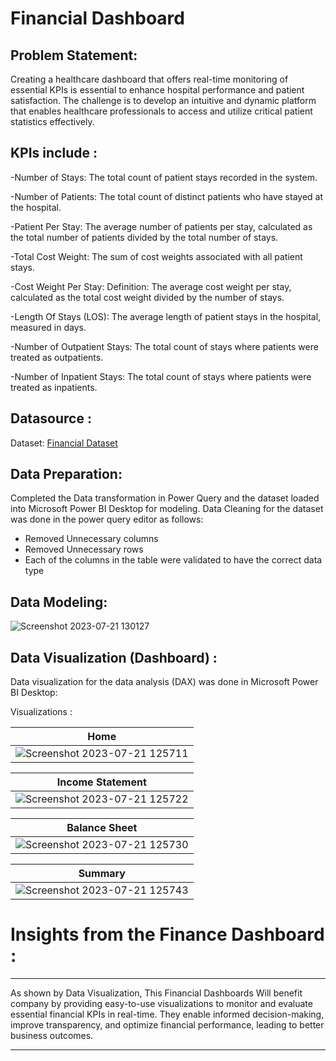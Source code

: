 # Financial Dashboard

## Problem Statement:
Creating a healthcare dashboard that offers real-time monitoring of essential KPIs is essential to enhance hospital performance and patient satisfaction. The challenge is to develop an intuitive and dynamic platform that enables healthcare professionals to access and utilize critical patient statistics effectively.

## KPIs include :
-Number of Stays:
 The total count of patient stays recorded in the system.

-Number of Patients:
The total count of distinct patients who have stayed at the hospital.

-Patient Per Stay:
The average number of patients per stay, calculated as the total number of patients divided by the total number of stays.

-Total Cost Weight:
The sum of cost weights associated with all patient stays.

-Cost Weight Per Stay:
Definition: The average cost weight per stay, calculated as the total cost weight divided by the number of stays.

-Length Of Stays (LOS):
The average length of patient stays in the hospital, measured in days.

-Number of Outpatient Stays:
The total count of stays where patients were treated as outpatients.

-Number of Inpatient Stays:
The total count of stays where patients were treated as inpatients.


## Datasource :
Dataset: [Financial Dataset](https://github.com/kirannavale/Portfolio-Projects/blob/main/Healthcare%20Dashboard/Financial%20Dataset.xlsx)

## Data Preparation:

Completed the Data transformation in Power Query and the dataset loaded into Microsoft Power BI Desktop for modeling.
Data Cleaning for the dataset was done in the power query editor as follows:

- Removed Unnecessary columns
- Removed Unnecessary rows
- Each of the columns in the table were validated to have the correct data type

## Data Modeling:

![Screenshot 2023-07-21 130127](https://github.com/kirannavale/Portfolio-Projects/assets/34519689/b35e88d7-5bbc-46fd-9d21-76ff44ff502a)


## Data Visualization (Dashboard) :

Data visualization for the data analysis (DAX) was done in Microsoft Power BI Desktop:

 Visualizations :

| Home |
| ----------- |
|![Screenshot 2023-07-21 125711](https://github.com/kirannavale/Portfolio-Projects/assets/34519689/db8caf1a-4e7f-455d-b562-65407f4707ec)|


| Income Statement |
| ----------- |
|![Screenshot 2023-07-21 125722](https://github.com/kirannavale/Portfolio-Projects/assets/34519689/ed24b416-8289-4380-a335-9e7d5ffc468b)|


| Balance Sheet |
| ----------- |
|![Screenshot 2023-07-21 125730](https://github.com/kirannavale/Portfolio-Projects/assets/34519689/7c5a456c-cacc-4cd7-8c96-954ba586de5b)|


| Summary |
| ----------- |
|![Screenshot 2023-07-21 125743](https://github.com/kirannavale/Portfolio-Projects/assets/34519689/548f5490-8b2a-4c7d-95da-84640c1e8b46)|

# Insights from the Finance Dashboard :
---

As shown by Data Visualization,
This Financial Dashboards Will benefit company by providing easy-to-use visualizations to monitor and evaluate essential financial KPIs in real-time. They enable informed decision-making, improve transparency, and optimize financial performance, leading to better business outcomes.

---





